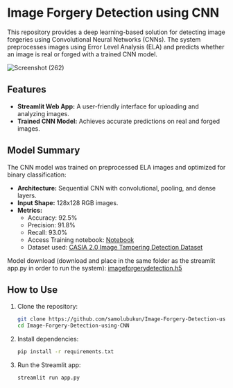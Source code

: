 # Image Forgery Detection using CNN

This repository provides a deep learning-based solution for detecting image forgeries using Convolutional Neural Networks (CNNs). The system preprocesses images using Error Level Analysis (ELA) and predicts whether an image is real or forged with a trained CNN model.

![Screenshot (262)](https://github.com/user-attachments/assets/883982f1-7928-4839-a5ba-fc45f91f6cf3)


## Features
- **Streamlit Web App:** A user-friendly interface for uploading and analyzing images.
- **Trained CNN Model:** Achieves accurate predictions on real and forged images.

## Model Summary
The CNN model was trained on preprocessed ELA images and optimized for binary classification:
- **Architecture:** Sequential CNN with convolutional, pooling, and dense layers.
- **Input Shape:** 128x128 RGB images.
- **Metrics:** 
  - Accuracy: 92.5%
  - Precision: 91.8%
  - Recall: 93.0%
  - Access Training notebook: [Notebook](https://github.com/samolubukun/Image-Forgery-Detection-using-CNN/tree/main/Notebook)
  - Dataset used: [CASIA 2.0 Image Tampering Detection Dataset](https://www.kaggle.com/datasets/divg07/casia-20-image-tampering-detection-dataset)

Model download (download and place in the same folder as the streamlit app.py in order to run the system): [imageforgerydetection.h5](https://drive.google.com/file/d/1Z4IQ7ba1xIEzZxAoD3aH6Bdnb0gsVNLU/view?usp=sharing)

## How to Use
1. Clone the repository:
   ```bash
   git clone https://github.com/samolubukun/Image-Forgery-Detection-using-CNN.git
   cd Image-Forgery-Detection-using-CNN


2. Install dependencies:
   ```bash
   pip install -r requirements.txt

3. Run the Streamlit app:
   ```bash
   streamlit run app.py

